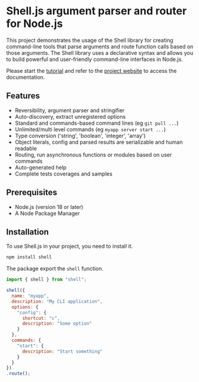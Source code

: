 
# Shell.js argument parser and router for Node.js

This project demonstrates the usage of the Shell library for creating command-line tools that parse arguments and route function calls based on those arguments. The Shell library uses a declarative syntax and allows you to build powerful and user-friendly command-line interfaces in Node.js.

Please start the [tutorial](https://shell.js.org/usage/tutorial/) and refer to the [project website](https://shell.js.org/) to access the documentation.

## Features

- Reversibility, argument parser and stringifier
- Auto-discovery, extract unregistered options
- Standard and commands-based command lines (eg `git pull ...`)
- Unlimited/multi level commands (eg `myapp server start ...`)
- Type conversion ('string', 'boolean', 'integer', 'array')
- Object literals, config and parsed results are serializable and human readable
- Routing, run asynchronous functions or modules based on user commands
- Auto-generated help
- Complete tests coverages and samples

## Prerequisites

- Node.js (version 18 or later)
- A Node Package Manager

## Installation

To use Shell.js in your project, you need to install it.

```sh
npm install shell
```

The package export the `shell` function.

```js
import { shell } from "shell";

shell({
  name: "myapp",
  description: "My CLI application",
  options: {
    "config": {
      shortcut: "c",
      description: "Some option"
    }
  },
  commands: {
    "start": {
      description: "Start something"
    }
  }
})
.route();
```
